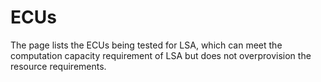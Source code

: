 # ECUs

The page lists the ECUs being tested for LSA, which can meet the computation capacity requirement of LSA but does not overprovision the resource requirements. 

